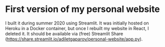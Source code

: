 # First version of my personal website

I built it during summer 2020 using Streamlit. It was initially hosted on Heroku in a Docker container, but once I rebuilt my website in React, I deleted it. It should be available via (free) Streamlit Share (https://share.streamlit.io/adiletgaparov/personal-website/app.py).
